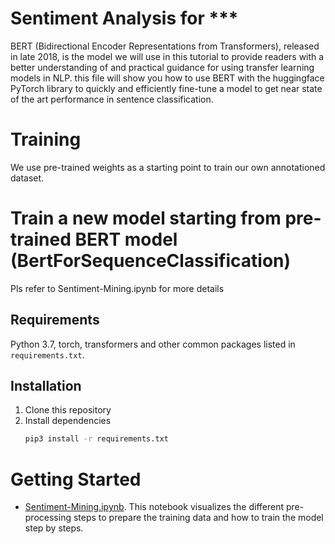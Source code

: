 # Sentiment Analysis for ***

BERT (Bidirectional Encoder Representations from Transformers), released in late 2018, is the model we will use in this tutorial to provide readers with a better understanding of and practical guidance for using transfer learning models in NLP.
this file will show you how to use BERT with the huggingface PyTorch library to quickly and efficiently fine-tune a model to get near state of the art performance in sentence classification.

# Training
We use pre-trained weights as a starting point to train our own annotationed dataset.

# Train a new model starting from pre-trained BERT model (BertForSequenceClassification)
Pls refer to Sentiment-Mining.ipynb for more details

## Requirements
Python 3.7, torch, transformers and other common packages listed in `requirements.txt`.

## Installation
1. Clone this repository
2. Install dependencies
   ```bash
   pip3 install -r requirements.txt
   ```

# Getting Started
* [Sentiment-Mining.ipynb](training/sentiment/Sentiment-Mining.ipynb). This notebook visualizes the different pre-processing steps
to prepare the training data and how to train the model step by steps.
